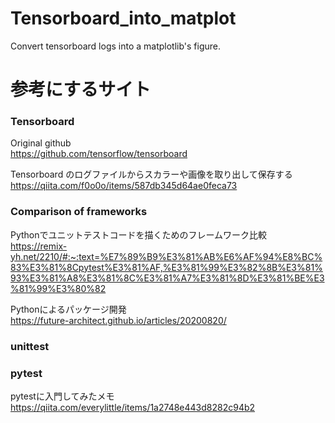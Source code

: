 # Tensorboard_into_matplot
Convert tensorboard logs into a matplotlib's figure.

# 参考にするサイト

### Tensorboard
Original github  
https://github.com/tensorflow/tensorboard

Tensorboard のログファイルからスカラーや画像を取り出して保存する  
https://qiita.com/f0o0o/items/587db345d64ae0feca73


### Comparison of frameworks
Pythonでユニットテストコードを描くためのフレームワーク比較  
https://remix-yh.net/2210/#:~:text=%E7%89%B9%E3%81%AB%E6%AF%94%E8%BC%83%E3%81%8Cpytest%E3%81%AF,%E3%81%99%E3%82%8B%E3%81%93%E3%81%A8%E3%81%8C%E3%81%A7%E3%81%8D%E3%81%BE%E3%81%99%E3%80%82

Pythonによるパッケージ開発  
https://future-architect.github.io/articles/20200820/

### unittest

### pytest
pytestに入門してみたメモ  
https://qiita.com/everylittle/items/1a2748e443d8282c94b2
